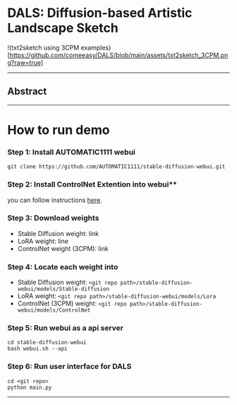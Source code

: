 # DALS: Diffusion-based Artistic Landscape Sketch

!(txt2sketch using 3CPM examples)[https://github.com/comeeasy/DALS/blob/main/assets/txt2sketch_3CPM.png?raw=true]

---

## Abstract



---

# How to run demo

### Step 1: Install AUTOMATIC1111 webui

```shell
git clone https://github.com/AUTOMATIC1111/stable-diffusion-webui.git
```

### Step 2: Install ControlNet Extention into webui**

you can follow instructions [here](https://github.com/Mikubill/sd-webui-controlnet#installation).

### Step 3: Download weights

- Stable Diffusion weight: link
- LoRA weight: line
- ControlNet weight (3CPM): link

### Step 4: Locate each weight into

- Stable Diffusion weight: `<git repo path>/stable-diffusion-webui/models/Stable-diffusion`
- LoRA weight: `<git repo path>/stable-diffusion-webui/models/Lora`
- ControlNet (3CPM) weight: `<git repo path>/stable-diffusion-webui/models/ControlNet`

### Step 5: Run webui as a api server

```shell
cd stable-diffusion-webui
bash webui.sh --api
```

### Step 6: Run user interface for DALS

```shell
cd <git repo>
python main.py
```

---
